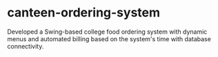 # canteen-ordering-system
Developed a Swing-based college food ordering system with dynamic menus and automated billing based on the system's time with database connectivity.
